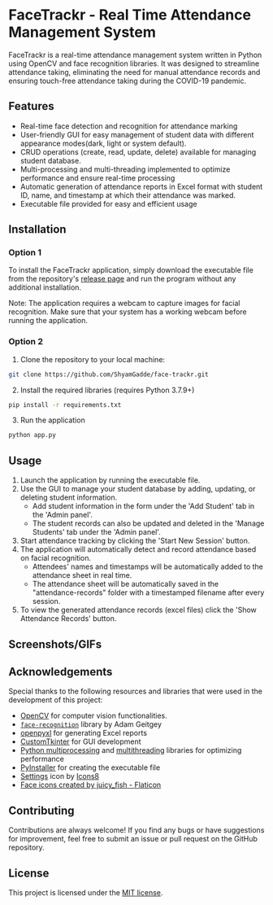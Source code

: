 # FaceTrackr - Real Time Attendance Management System

FaceTrackr is a real-time attendance management system written in Python using OpenCV and face recognition libraries. It was designed to streamline attendance taking, eliminating the need for manual attendance records and ensuring touch-free attendance taking during the COVID-19 pandemic.

## Features

- Real-time face detection and recognition for attendance marking
- User-friendly GUI for easy management of student data with different appearance modes(dark, light or system default).
- CRUD operations (create, read, update, delete) available for managing student database.
- Multi-processing and multi-threading implemented to optimize performance and ensure real-time processing
- Automatic generation of attendance reports in Excel format with student ID, name, and timestamp at which their attendance was marked.
- Executable file provided for easy and efficient usage

## Installation

### Option 1

To install the FaceTrackr application, simply download the executable file from the repository's [release page](https://github.com/ShyamGadde/face-trackr/releases/tag/v2.0.0-alpha) and run the program without any additional installation.

Note: The application requires a webcam to capture images for facial recognition. Make sure that your system has a working webcam before running the application.

### Option 2

1. Clone the repository to your local machine:
```bash
git clone https://github.com/ShyamGadde/face-trackr.git
```

2. Install the required libraries (requires Python 3.7.9+)
```bash
pip install -r requirements.txt
```

3. Run the application
```bash
python app.py
```

## Usage

1. Launch the application by running the executable file.
1. Use the GUI to manage your student database by adding, updating, or deleting student information.
    - Add student information in the form under the 'Add Student' tab in the 'Admin panel'.
    - The student records can also be updated and deleted in the 'Manage Students' tab under the 'Admin panel'.
1. Start attendance tracking by clicking the 'Start New Session' button.
1. The application will automatically detect and record attendance based on facial recognition.
    - Attendees' names and timestamps will be automatically added to the attendance sheet in real time.
    - The attendance sheet will be automatically saved in the "attendance-records" folder with a timestamped filename after every session.
1. To view the generated attendance records (excel files) click the 'Show Attendance Records' button.

## Screenshots/GIFs

## Acknowledgements

Special thanks to the following resources and libraries that were used in the development of this project:

- [OpenCV](https://opencv.org/) for computer vision functionalities.
- [`face-recognition`](https://github.com/ageitgey/face_recognition) library by Adam Geitgey
- [openpyxl](https://openpyxl.readthedocs.io/en/stable/) for generating Excel reports
- [CustomTkinter](https://github.com/TomSchimansky/CustomTkinter) for GUI development
- [Python multiprocessing](https://docs.python.org/3/library/multiprocessing.html) and [multithreading](https://docs.python.org/3/library/threading.html) libraries for optimizing performance
- [PyInstaller](https://docs.python.org/3/library/multiprocessing.html) for creating the executable file
- <a target="_blank" href="https://icons8.com/icon/2969/settings">Settings</a> icon by <a target="_blank" href="https://icons8.com">Icons8</a>
- <a href="https://www.flaticon.com/free-icons/face" title="face icons">Face icons created by juicy_fish - Flaticon</a>

## Contributing

Contributions are always welcome! If you find any bugs or have suggestions for improvement, feel free to submit an issue or pull request on the GitHub repository.

## License

This project is licensed under the [MIT license](https://github.com/ShyamGadde/real-time-attendance-management-system/blob/main/LICENSE).

